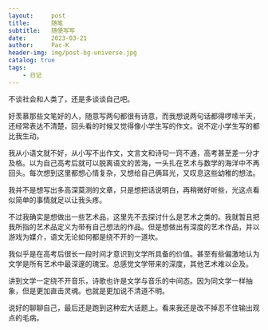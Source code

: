 ```yaml
---
layout:     post
title:      随笔
subtitle:   随便写写
date:       2023-03-21
author:     Pac-K
header-img: img/post-bg-universe.jpg
catalog: true
tags:
    - 日记
---
```


不谈社会和人类了，还是多谈谈自己吧。

好羡慕那些文笔好的人，随意写两句都很有诗意，而我想说两句话都得啰嗦半天，还经常表达不清楚，回头看的时候又觉得像小学生写的作文。说不定小学生写的都比我生动。

我从小语文就不好，从小写不出作文，文言文和诗句一窍不通，高考甚至差一分才及格。以为自己高考后就可以脱离语文的苦海，一头扎在艺术与数学的海洋中不再回头。每次想到这里都想心情复杂，又想给自己俩耳光，又叹息这些幼稚的想法。

我并不是想写出多高深莫测的文章，只是想把话说明白，再稍微好听些，光这点看似简单的事情就足以让我头疼。

不过我确实是想做出一些艺术品，这里先不去探讨什么是艺术之类的。我就暂且把我所指的艺术品定义为带有自己想法的作品。但是想做出有深度的艺术作品，并以游戏为媒介，语文无论如何都是绕不开的一道坎。

我似乎是在高考后很长一段时间才意识到文学所具备的价值。甚至有些偏激地认为文学是所有艺术中最深邃的瑰宝。总感觉文学带来的深度，其他艺术难以企及。

讲到文学一定绕不开音乐，诗歌也许是文学与音乐的中间态。因为同文学一样抽象，但是更加直击灵魂。也就是更加说不清道不明。

说好的聊聊自己，最后还是跑到这种宏大话题上。看来我还是改不掉忍不住输出观点的毛病。

<!-- 分割线 -->
<!-- &emsp;

***

&emsp; -->
